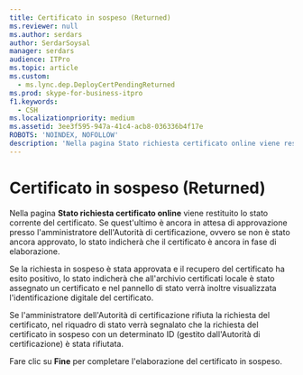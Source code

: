 ```yaml
---
title: Certificato in sospeso (Returned)
ms.reviewer: null
ms.author: serdars
author: SerdarSoysal
manager: serdars
audience: ITPro
ms.topic: article
ms.custom:
  - ms.lync.dep.DeployCertPendingReturned
ms.prod: skype-for-business-itpro
f1.keywords:
  - CSH
ms.localizationpriority: medium
ms.assetid: 3ee3f595-947a-41c4-acb8-036336b4f17e
ROBOTS: 'NOINDEX, NOFOLLOW'
description: 'Nella pagina Stato richiesta certificato online viene restituito lo stato corrente del certificato. Se quest''ultimo è ancora in attesa di approvazione presso l''amministratore dell''Autorità di certificazione, ovvero se non è stato ancora approvato, lo stato indicherà che il certificato è ancora in fase di elaborazione.'
---
```


# <a name="pending-certificate-returned"></a>Certificato in sospeso (Returned)
 
Nella pagina **Stato richiesta certificato online** viene restituito lo stato corrente del certificato. Se quest'ultimo è ancora in attesa di approvazione presso l'amministratore dell'Autorità di certificazione, ovvero se non è stato ancora approvato, lo stato indicherà che il certificato è ancora in fase di elaborazione.
  
Se la richiesta in sospeso è stata approvata e il recupero del certificato ha esito positivo, lo stato indicherà che all'archivio certificati locale è stato assegnato un certificato e nel pannello di stato verrà inoltre visualizzata l'identificazione digitale del certificato.
  
Se l'amministratore dell'Autorità di certificazione rifiuta la richiesta del certificato, nel riquadro di stato verrà segnalato che la richiesta del certificato in sospeso con un determinato ID (gestito dall'Autorità di certificazione) è stata rifiutata.
  
Fare clic su **Fine** per completare l'elaborazione del certificato in sospeso.
  

